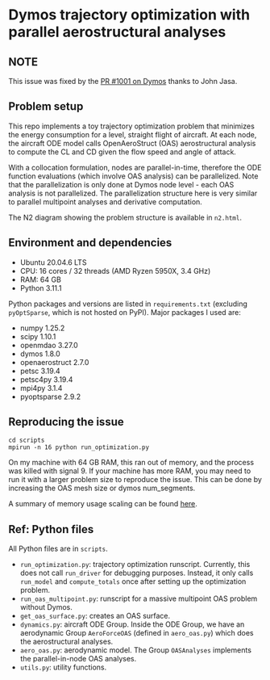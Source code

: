 # Dymos trajectory optimization with parallel aerostructural analyses
## NOTE
This issue was fixed by the [PR #1001 on Dymos](https://github.com/OpenMDAO/dymos/pull/1001) thanks to John Jasa.

## Problem setup
This repo implements a toy trajectory optimization problem that minimizes the energy consumption for a level, straight flight of aircraft.
At each node, the aircraft ODE model calls OpenAeroStruct (OAS) aerostructural analysis to compute the CL and CD given the flow speed and angle of attack.

With a collocation formulation, nodes are parallel-in-time, therefore the ODE function evaluations (which involve OAS analysis) can be parallelized.
Note that the parallelization is only done at Dymos node level - each OAS analysis is not parallelized.
The parallelization structure here is very similar to parallel multipoint analyses and derivative computation.

The N2 diagram showing the problem structure is available in `n2.html`.

## Environment and dependencies
- Ubuntu 20.04.6 LTS
- CPU: 16 cores / 32 threads (AMD Ryzen 5950X, 3.4 GHz)
- RAM: 64 GB
- Python 3.11.1

Python packages and versions are listed in `requirements.txt` (excluding `pyOptSparse`, which is not hosted on PyPI).
Major packages I used are:
- numpy 1.25.2
- scipy 1.10.1
- openmdao 3.27.0
- dymos 1.8.0
- openaerostruct 2.7.0
- petsc 3.19.4
- petsc4py 3.19.4
- mpi4py 3.1.4
- pyoptsparse 2.9.2

## Reproducing the issue
```
cd scripts
mpirun -n 16 python run_optimization.py
```

On my machine with 64 GB RAM, this ran out of memory, and the process was killed with signal 9.
If your machine has more RAM, you may need to run it with a larger problem size to reproduce the issue.
This can be done by increasing the OAS mesh size or dymos num_segments.

A summary of memory usage scaling can be found [here](scaling_study/README.md).

## Ref: Python files
All Python files are in `scripts`.
- `run_optimization.py`: trajectory optimization runscript. Currently, this does not call `run_driver` for debugging purposes. Instead, it only calls `run_model` and `compute_totals` once after setting up the optimization problem. 
- `run_oas_multipoint.py`: runscript for a massive multipoint OAS problem without Dymos.
- `get_oas_surface.py`: creates an OAS surface.
- `dynamics.py`: aircraft ODE Group. Inside the ODE Group, we have an aerodynamic Group `AeroForceOAS` (defined in `aero_oas.py`) which does the aerostructural analyses.
- `aero_oas.py`: aerodynamic model. The Group `OASAnalyses` implements the parallel-in-node OAS analyses.
- `utils.py`: utility functions.
